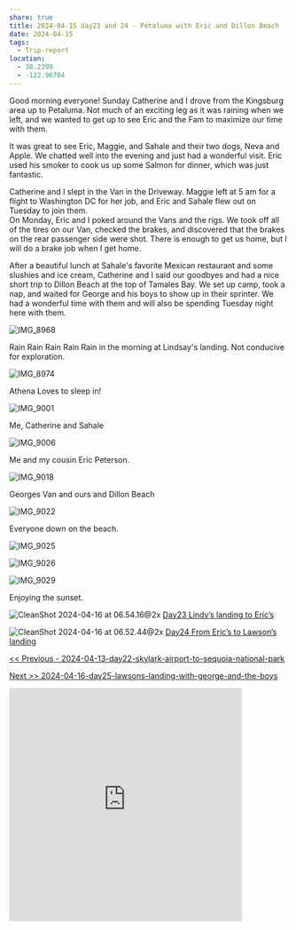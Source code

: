 ```yaml
---
share: true
title: 2024-04-15 day23 and 24 - Petaluma with Eric and Dillon Beach
date: 2024-04-15
tags:
  - Trip-report
location:
  - 38.2399
  - -122.96704
---
```


Good morning everyone!  Sunday Catherine and I drove from the Kingsburg area up to Petaluma.  Not much of an exciting leg as it was raining when we left, and we wanted to get up to see Eric and the Fam to maximize our time with them.  

It was great to see Eric, Maggie, and Sahale and their two dogs, Neva and Apple.  We chatted well into the evening and just had a wonderful visit.  Eric used his smoker to cook us up some Salmon for dinner, which was just fantastic.   

Catherine and I slept in the Van in the Driveway.    Maggie left at 5 am for a flight to Washington DC for her job, and Eric and Sahale flew out on Tuesday to join them.  
On Monday, Eric and I poked around the Vans and the rigs.   We took off all of the tires on our Van, checked the brakes, and discovered that the brakes on the rear passenger side were shot.  There is enough to get us home, but I will do a brake job when I get home.  

After a beautiful lunch at Sahale's favorite Mexican restaurant and some slushies and ice cream, Catherine and I said our goodbyes and had a nice short trip to Dillon Beach at the top of Tamales Bay.   We set up camp, took a nap, and waited for George and his boys to show up in their sprinter.   We had a wonderful time with them and will also be spending Tuesday night here with them.   


![IMG_8968](../attachments/IMG_8968.jpeg)

Rain Rain Rain Rain Rain in the morning at Lindsay's landing.   Not conducive for exploration.

![IMG_8974](../attachments/IMG_8974.jpeg)

Athena Loves to sleep in!

![IMG_9001](../attachments/IMG_9001.jpeg)

Me, Catherine and Sahale 

![IMG_9006](../attachments/IMG_9006.jpeg)

Me and my cousin Eric Peterson.

![IMG_9018](../attachments/IMG_9018.jpeg)

Georges Van and ours and Dillon Beach

![IMG_9022](../attachments/IMG_9022.jpeg)

Everyone down on the beach.

![IMG_9025](../attachments/IMG_9025.jpeg)

![IMG_9026](../attachments/IMG_9026.jpeg)

![IMG_9029](../attachments/IMG_9029.jpeg)

Enjoying the sunset.


![CleanShot 2024-04-16 at 06.54.16@2x](../attachments/CleanShot%202024-04-16%20at%2006.54.16@2x.png)
[Day23 Lindy’s landing to Eric’s](https://www.gaiagps.com/public/JJNE0oIx1N43hAYBbfwtr68e/)


![CleanShot 2024-04-16 at 06.52.44@2x](../attachments/CleanShot%202024-04-16%20at%2006.52.44@2x.png)
[Day24 From Eric’s to Lawson’s landing ](https://www.gaiagps.com/public/Dy8yjUxti5vmgaaM9nG5V3Ej/)

[<< Previous - 2024-04-13-day22-skylark-airport-to-sequoia-national-park](./2024-04-13-day22-skylark-airport-to-sequoia-national-park.md)

[Next >> 2024-04-16-day25-lawsons-landing-with-george-and-the-boys](./2024-04-16-day25-lawsons-landing-with-george-and-the-boys.md)


<iframe src="https://www.gaiagps.com/public/JJNE0oIx1N43hAYBbfwtr68e/?embed=True" style="border:none; overflow-y: hidden; background-color:white; min-width: 320px; max-width:420px; width:100%; height: 420px;" seamless />

<iframe src="https://www.gaiagps.com/public/Dy8yjUxti5vmgaaM9nG5V3Ej/?embed=True" style="border:none; overflow-y: hidden; background-color:white; min-width: 320px; max-width:420px; width:100%; height: 420px;" seamless />

